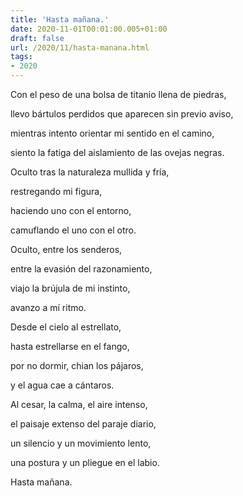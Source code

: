 ```yaml
---
title: 'Hasta mañana.'
date: 2020-11-01T00:01:00.005+01:00
draft: false
url: /2020/11/hasta-manana.html
tags: 
- 2020
---
```


Con el peso de una bolsa de titanio llena de piedras,

llevo bártulos perdidos que aparecen sin previo aviso,

mientras intento orientar mi sentido en el camino,

siento la fatiga del aislamiento de las ovejas negras.

  

Oculto tras la naturaleza mullida y fría,

restregando mi figura,

haciendo uno con el entorno,

camuflando el uno con el otro.

  

Oculto, entre los senderos,

entre la evasión del razonamiento,

viajo la brújula de mi instinto,

avanzo a mí ritmo.

  

Desde el cielo al estrellato, 

hasta estrellarse en el fango,

por no dormir, chian los pájaros,

y el agua cae a cántaros.

  

Al cesar, la calma, el aire intenso,

el paisaje extenso del paraje diario,

un silencio y un movimiento lento,

una postura y un pliegue en el labio.

  

Hasta mañana.
